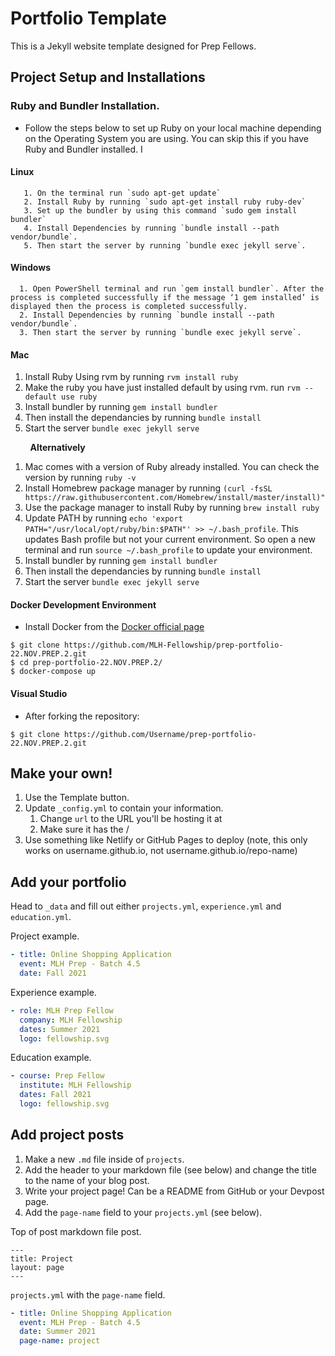 # Portfolio Template

This is a Jekyll website template designed for Prep Fellows.

## Project Setup and Installations
### Ruby and Bundler Installation.
- Follow the steps below to set up Ruby on your local machine depending on the Operating System you are using. You can skip this if you have  Ruby and Bundler installed.
I
#### Linux
```
   1. On the terminal run `sudo apt-get update`
   2. Install Ruby by running `sudo apt-get install ruby ruby-dev`
   3. Set up the bundler by using this command `sudo gem install bundler`
   4. Install Dependencies by running `bundle install --path vendor/bundle`.
   5. Then start the server by running `bundle exec jekyll serve`.
```
   
#### Windows
```
  1. Open PowerShell terminal and run `gem install bundler`. After the process is completed successfully if the message ‘1 gem installed’ is displayed then the process is completed successfully.
  2. Install Dependencies by running `bundle install --path vendor/bundle`.
  3. Then start the server by running `bundle exec jekyll serve`.
``` 
  

#### Mac

  1. Install Ruby Using rvm by running `rvm install ruby`
  2. Make the ruby you have just installed default by using rvm. run `rvm --default use ruby`
  3. Install bundler by running `gem install bundler`
  4. Then install the dependancies by running `bundle install`
  5. Start the server `bundle exec jekyll serve`
  

 &nbsp; &nbsp; &nbsp; &nbsp;  **Alternatively**

  1. Mac comes with a version of Ruby already installed. You can check the version by running `ruby -v`
  2. Install Homebrew package manager by running `(curl -fsSL https://raw.githubusercontent.com/Homebrew/install/master/install)"`
  3. Use the package manager to install Ruby by running `brew install ruby`
  4. Update PATH by running `echo 'export PATH="/usr/local/opt/ruby/bin:$PATH"' >> ~/.bash_profile`. This updates Bash profile but not your current environment. So open a new terminal and run `source ~/.bash_profile` to update your environment.
  5. Install bundler by running `gem install bundler`
  6. Then install the dependancies by running `bundle install`
  7. Start the server `bundle exec jekyll serve`

#### Docker Development Environment
 - Install Docker from the [Docker official page](https://docs.docker.com/engine/install/) 
 ```console
$ git clone https://github.com/MLH-Fellowship/prep-portfolio-22.NOV.PREP.2.git
$ cd prep-portfolio-22.NOV.PREP.2/
$ docker-compose up
```

#### Visual Studio 
 - After forking the repository:
```console
$ git clone https://github.com/Username/prep-portfolio-22.NOV.PREP.2.git
```

  



## Make your own!

1. Use the Template button.
2. Update `_config.yml` to contain your information.
    1. Change `url` to the URL you'll be hosting it at
    2. Make sure it has the /
3. Use something like Netlify or GitHub Pages to deploy (note, this only works on username.github.io, not username.github.io/repo-name)

## Add your portfolio

Head to `_data` and fill out either `projects.yml`, `experience.yml` and `education.yml`.

Project example.
```yaml
- title: Online Shopping Application
  event: MLH Prep - Batch 4.5
  date: Fall 2021
```

Experience example.
```yaml
- role: MLH Prep Fellow
  company: MLH Fellowship
  dates: Summer 2021
  logo: fellowship.svg
```

Education example.
```yaml
- course: Prep Fellow
  institute: MLH Fellowship
  dates: Fall 2021
  logo: fellowship.svg
```
## Add project posts

1. Make a new `.md` file inside of `projects`.
2. Add the header to your markdown file (see below) and change the title to the name of your blog post.
3. Write your project page! Can be a README from GitHub or your Devpost page.
4. Add the `page-name` field to your `projects.yml` (see below).

Top of post markdown file post.
```
---
title: Project
layout: page
---
```

`projects.yml` with the `page-name` field.

```yaml
- title: Online Shopping Application
  event: MLH Prep - Batch 4.5
  date: Summer 2021
  page-name: project
```









